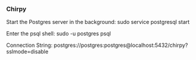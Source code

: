 ### Chirpy

Start the Postgres server in the background: sudo service postgresql start

Enter the psql shell: sudo -u postgres psql

Connection String: postgres://postgres:postgres@localhost:5432/chirpy?sslmode=disable